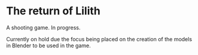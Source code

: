 # The return of Lilith
A shooting game. In progress.

Currently on hold due the focus being placed on the creation of the models in Blender to be used in the game.
